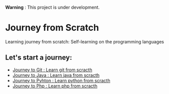 **Warning** : This project is under development.

Journey from Scratch
====================

Learning journey from scratch: Self-learning on the programming languages

Let's start a journey:
-------------
+ [Journey to Git : Learn git from scracth](https://github.com/paufsc/journey-to-git)
+ [Journey to Java : Learn java from scracth](https://github.com/paufsc/journey-to-java)
+ [Journey to Pyhton : Learn python from scracth](https://github.com/paufsc/journey-to-python)
+ [Journey to Php : Learn php from scracth](https://github.com/paufsc/journey-to-php)
